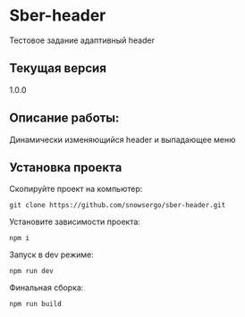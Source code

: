 # Sber-header
Тестовое задание адаптивный header

## Текущая версия
1.0.0


## Описание работы:
Динамически изменяющийся header и выпадающее меню

## Установка проекта

Скопируйте проект на компьютер:
```
git clone https://github.com/snowsergo/sber-header.git
```
Установите зависимости проекта:
```
npm i
```
Запуск в dev режиме:
```
npm run dev
```
Финальная сборка:
```
npm run build
```
